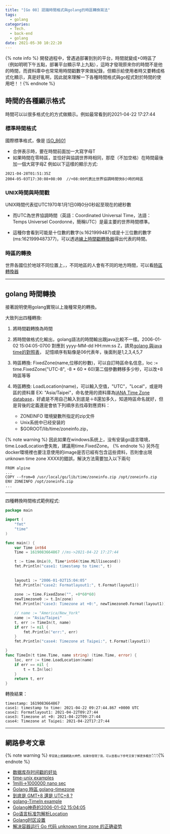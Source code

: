 ```yaml
---
title: "[Go 08] 認識時間格式與golang的時區轉換寫法"
tags:
  - golang
categories:
  - Tech.
  - back-end
  - golang
date: 2021-05-30 10:22:20
---
```



{% note info %} 
開發過程中，曾遇過部署到別的平台，時間就變成+0時區了（例如明明下午五點，部署平台顯示早上九點），這時才發現原來你的時間不是他的時間，而資料庫中也常常用時間戳數字來做紀錄，但顯示給使用者時又要轉成格式化顯示，真是好亂啊，因此就來理解一下各種時間格式與go程式對於時間的使用吧！！{% endnote %}
<!--more-->



## 時間的各種顯示格式
時間可以以很多格式化的方式做顯示。例如最常看到的2021-04-22 17:27:44
### 標準時間格式
國際標準格式，像是 [ISO_8601](https://zh.wikipedia.org/wiki/ISO_8601)
- 合併表示時，要在時間前面加一大寫字母T
- 如果時間在零時區，並恰好與協調世界時相同，那麼（不加空格）在時間最後加一個大寫字母Z
例如以下這樣的顯示方式:
```
2021-04-28T01:51:35Z
2004-05-03T17:30:08+08:00  //+08:00代表比世界協調時間快8小時的時區
```


### UNIX時間與時間戳
UNIX時間代表從UTC1970年1月1日0時0分0秒起至現在的總秒數
* 而UTC為世界協調時間（英語：Coordinated Universal Time，法語：Temps Universel Coordonné，簡稱UTC）是最主要的世界時間標準。
- 這種你會看到可能是十位數的數字(s:1621999487)或是十三位數的數字(ms:1621999487377)，可以透過[線上時間戳轉換器](https://tool.lu/timestamp/)得出代表的時間。


### 時區的轉換
世界各國位於地球不同位置上，，不同地區的人會有不同的地方時間，可以看[時區轉換器](https://tw.piliapp.com/time-now/converter/)

----
## golang 時間轉換
接著說明使用golang實現以上幾種常見的轉換。

大致列出四種轉換:
1. 將時間戳轉換為時間
2. 將時間做格式化輸出，golang語法的時間輸出跟java比較不一樣。2006-01-02 15:04:05-0700 對應到	yyyy-MM-dd HH:mm:ss Z，請見[golang 與java time的對照表](https://programming.guide/go/format-parse-string-time-date-example.html)， 記憶順序有點像是06代表年，後面則是1,2,3,4,5,7
3. 時區轉換: FixedZone(name,位移的秒數)，可以自訂時區命名信息，loc := time.FixedZone("UTC-8", -8 * 60 * 60)第二個參數轉移多少秒，可以改+8時區等等

4. 時區轉換: LoadLocation(name)，可以輸入空值，"UTC"，"Local"，或是時區的資料庫 EX: "Asia/Taipei"，命名使用的資料庫為[IANA Time Zone database](https://en.wikipedia.org/wiki/List_of_tz_database_time_zones)，好處是不用自己輸入到底是＋8還加多久，知道時區命名就好，但是背後的定義還是會依下列順序去找尋對應資料：
	- ZONEINFO 環境變數所指定的zip文件
	- Unix系统中已经安装的
	- $GOROOT/lib/time/zoneinfo.zip，

{% note warning %} 
因此如果在windows系统上，没有安装go語言環境，time.LoadLocation會失敗，建議用time.FixedZone。
{% endnote %} 
另外在docker環境裡也要注意使用的image是否已經有包含這些資料，否則會出現unknown time zone XXXX的錯誤，解決方法需要加入以下兩句
```
FROM alpine
...
COPY --from=0 /usr/local/go/lib/time/zoneinfo.zip /opt/zoneinfo.zip
ENV ZONEINFO /opt/zoneinfo.zip
...
```

---

四種轉換時間格式範例程式:
```go diff
package main

import (
	"fmt"
	"time"
)

func main() {
	var Time int64
	Time = 1619083664867 //ms->2021-04-22 17:27:44

	t := time.Unix(0, Time*int64(time.Millisecond))
	fmt.Println("case1: timestamp to time:", t)
	
	
	layout1 := "2006-01-02T15:04:05"
	fmt.Println("case2: Formatlayout1:", t.Format(layout1))
	
	zone := time.FixedZone("", +0*60*60)
	newTimezone0 := t.In(zone)
	fmt.Println("case3: Timezone at +0:", newTimezone0.Format(layout1))

	// name := "America/New_York"
	name := "Asia/Taipei"
	t, err := TimeIn(t, name)
	if err != nil {
		fmt.Println("err:", err)
	}
	fmt.Println("case4: Timezone at Taipei:", t.Format(layout1))

}
func TimeIn(t time.Time, name string) (time.Time, error) {
	loc, err := time.LoadLocation(name)
	if err == nil {
		t = t.In(loc)
	}
	return t, err
}
```

轉換結果：
```
timestamp: 1619083664867
case1: timestamp to time: 2021-04-22 09:27:44.867 +0000 UTC
case2: Formatlayout1: 2021-04-22T09:27:44
case3: Timezone at +0: 2021-04-22T09:27:44
case4: Timezone at Taipei: 2021-04-22T17:27:44
```


----


## 網路參考文章
{% note warning %} <span style="font-size: 9px;">
學習路上感謝網路大神們，如果你發現了我，可以查看以下參考文章了解更多概念👇👇👇</span>{% endnote %}
- [数据库存时间戳的好处](https://blog.csdn.net/qq_34908844/article/details/78817420)
- [time-unix examples](https://www.geeksforgeeks.org/time-unix-function-in-golang-with-examples/)
- [1milli->1000000 nano sec](https://www.translatorscafe.com/unit-converter/zh-CN/time/2-4/millisecond-nanosecond/)
- [Golang 時區 golang-timezone](https://jasonlee.xyz/golang-timezone/)
- [到底是 GMT+8 還是 UTC+8 ?](https://pansci.asia/archives/84978)
- [golang-TimeIn example](https://yourbasic.org/golang/time-change-convert-location-timezone/)
- [Golang神奇的2006-01-02 15:04:05](https://www.jianshu.com/p/c7f7fbb16932)
- [Go语言标准包解析Location](https://syaning.github.io/go-pkgs/time/#location)
- [Golang时区设置](https://studygolang.com/articles/13018)
- [解决容器运行 Go 代码 unknown time zone 的正确姿势](https://liqiang.io/post/unknonw-time-zone-solution-with-running-go-in-docker-6d0edc5d)



